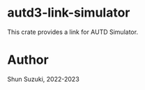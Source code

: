 # autd3-link-simulator

This crate provides a link for AUTD Simulator.

# Author

Shun Suzuki, 2022-2023
